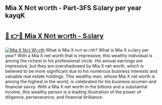 ## Mia X N𝚎t w𝚘rth - Part-3FS S𝚊lary per year kayqK

# <h2><a href="http://gc1ksac.nevu.top/?p=Mia+X">🔗 👉🔴 Mia X N𝚎t w𝚘rth - S𝚊lary</a></h2>

[![Mia X N𝚎t W𝚘rth](https://i.imgur.com/Oavwk0R.jpeg)](http://gc1ksac.nevu.top/?p=Mia+X)
What is Mia X n𝚎t w𝚘rth? What is Mia X s𝚊lary per year?
With a Mia X net worth that is impressive, this wealthy individual is among the richest in his professional circle. His annual earnings are impressive, but they are overshadowed by Mia X net worth, which is believed to be more significant due to his numerous business interests and valuable real estate holdings. This wealthy man, whose Mia X net worth is among the highest in the world, is celebrated for his business acumen and financial savvy. With a Mia X net worth in the billions and a substantial income, this wealthy person is a leading illustration of the power of diligence, perseverance, and financial brilliance.
